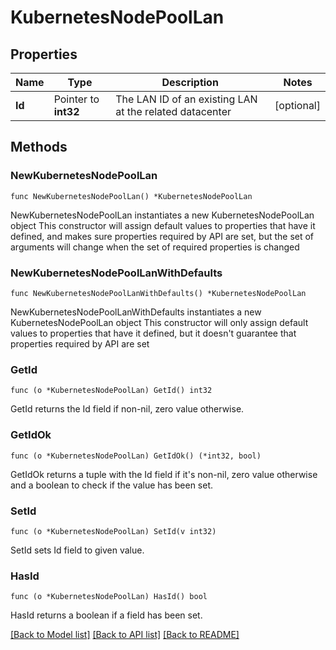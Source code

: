 # KubernetesNodePoolLan

## Properties

Name | Type | Description | Notes
------------ | ------------- | ------------- | -------------
**Id** | Pointer to **int32** | The LAN ID of an existing LAN at the related datacenter | [optional] 

## Methods

### NewKubernetesNodePoolLan

`func NewKubernetesNodePoolLan() *KubernetesNodePoolLan`

NewKubernetesNodePoolLan instantiates a new KubernetesNodePoolLan object
This constructor will assign default values to properties that have it defined,
and makes sure properties required by API are set, but the set of arguments
will change when the set of required properties is changed

### NewKubernetesNodePoolLanWithDefaults

`func NewKubernetesNodePoolLanWithDefaults() *KubernetesNodePoolLan`

NewKubernetesNodePoolLanWithDefaults instantiates a new KubernetesNodePoolLan object
This constructor will only assign default values to properties that have it defined,
but it doesn't guarantee that properties required by API are set

### GetId

`func (o *KubernetesNodePoolLan) GetId() int32`

GetId returns the Id field if non-nil, zero value otherwise.

### GetIdOk

`func (o *KubernetesNodePoolLan) GetIdOk() (*int32, bool)`

GetIdOk returns a tuple with the Id field if it's non-nil, zero value otherwise
and a boolean to check if the value has been set.

### SetId

`func (o *KubernetesNodePoolLan) SetId(v int32)`

SetId sets Id field to given value.

### HasId

`func (o *KubernetesNodePoolLan) HasId() bool`

HasId returns a boolean if a field has been set.


[[Back to Model list]](../README.md#documentation-for-models) [[Back to API list]](../README.md#documentation-for-api-endpoints) [[Back to README]](../README.md)


